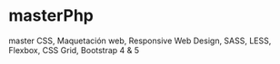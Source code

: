 # masterPhp
master CSS, Maquetación web, Responsive Web Design, SASS, LESS, Flexbox, CSS Grid, Bootstrap 4 &amp; 5
